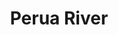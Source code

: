 ---
title: "Perua River"
title_bn: "পেরুয়া নদী"
description: "It started flowing from Jagbantpur of Dirai Upazilla, Sunamganj and flows upto Mohit/Moit."
---
